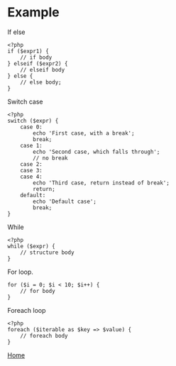 # Example
If else
```
<?php
if ($expr1) {
    // if body
} elseif ($expr2) {
    // elseif body
} else {
    // else body;
}

```
Switch case
```
<?php
switch ($expr) {
    case 0:
        echo 'First case, with a break';
        break;
    case 1:
        echo 'Second case, which falls through';
        // no break
    case 2:
    case 3:
    case 4:
        echo 'Third case, return instead of break';
        return;
    default:
        echo 'Default case';
        break;
}

```
While
```
<?php
while ($expr) {
    // structure body
}

```

For loop.
```<?php
for ($i = 0; $i < 10; $i++) {
    // for body
}

```
Foreach loop
```
<?php
foreach ($iterable as $key => $value) {
    // foreach body
}

```
[Home](../index.md)
